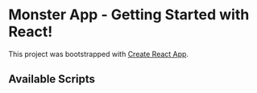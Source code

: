 # Monster App - Getting Started with React!

This project was bootstrapped with [Create React App](https://github.com/facebook/create-react-app).

## Available Scripts
